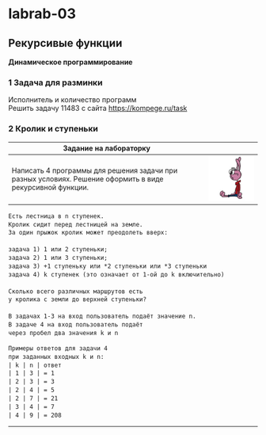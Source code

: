 # labrab-03

## Рекурсивые функции

**Динамическое программирование**  

### 1 Задача для разминки

Исполнитель и количество программ  
Решить задачу 11483 с сайта https://kompege.ru/task  

### 2 Кролик и ступеньки  


| Задание на лабораторку | <!-- --> | 
| -------- | -------- |
| Написать 4 программы для решения задачи при разных условиях. Решение оформить в виде рекурсивной функции. | ![](rabbit.jpg) |

```txt
Есть лестница в n ступенек.  
Кролик сидит перед лестницей на земле.  
За один прыжок кролик может преодолеть вверх:  

задача 1) 1 или 2 ступеньки;
задача 2) 1 или 3 ступеньки;
задача 3) +1 ступеньку или *2 ступеньки или *3 ступеньки
задача 4) k ступенек (это означает от 1-ой до k включительно)

Сколько всего различных маршрутов есть
у кролика с земли до верхней ступеньки?

В задачах 1-3 на вход пользователь подаёт значение n.  
В задаче 4 на вход пользователь подаёт  
через пробел два значения k и n  
```

```txt
Примеры ответов для задачи 4
при заданных входных k и n:
| k | n | ответ
| 1 | 3 | = 1
| 2 | 3 | = 3
| 2 | 4 | = 5
| 2 | 7 | = 21
| 3 | 4 | = 7
| 4 | 9 | = 208

```

---  

